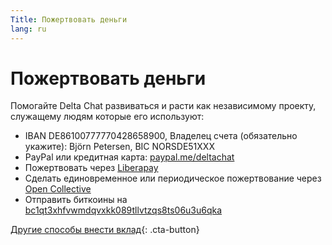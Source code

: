 ```yaml
---
Title: Пожертвовать деньги
lang: ru
---
```


# Пожертвовать деньги

Помогайте Delta Chat развиваться и расти как независимому проекту, служащему людям которые его используют:

- IBAN DE86100777770428658900, Владелец счета (обязательно укажите): Björn Petersen, BIC NORSDE51XXX
- PayPal или кредитная карта: [paypal.me/deltachat](https://paypal.me/deltachat/20)
- Пожертвовать через [Liberapay](https://liberapay.com/delta.chat/)
- Сделать единовременное или периодическое пожертвование через [Open Collective](https://opencollective.com/delta-chat/donate)
- Отправить биткоины на [bc1qt3xhfvwmdqvxkk089tllvtzqs8ts06u3u6qka](bitcoin:bc1qt3xhfvwmdqvxkk089tllvtzqs8ts06u3u6qka)

[Другие способы внести вклад](contribute){: .cta-button}
